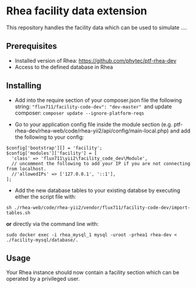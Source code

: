 # Rhea facility data extension

This repository handles the facility data which can be used to simulate ....

## Prerequisites

* Installed version of Rhea: https://github.com/phytec/ptf-rhea-dev
* Access to the defined database in Rhea

## Installing

* Add into the require section of your composer.json file the following string: ```"flux711/facility-code-dev": "dev-master" ```and update composer: ```composer update --ignore-platform-reqs```

* Go to your application config file inside the module section (e.g. ptf-rhea-dev/rhea-web/code/rhea-yii2/api/config/main-local.php) and add the following to your config:

```
$config['bootstrap'][] = 'facility';
$config['modules']['facility'] = [
  'class' => 'flux711\yii2\facility_code_dev\Module',
  // uncomment the following to add your IP if you are not connecting from localhost.
  //'allowedIPs' => ['127.0.0.1', '::1'],
];
```

* Add the new database tables to your existing databse by executing either the script file with:

```
sh ./rhea-web/code/rhea-yii2/vendor/flux711/facility-code-dev/import-tables.sh 
```

**or** directly via the command line with:

```
sudo docker exec -i rhea_mysql_1 mysql -uroot -prhea1 rhea-dev < ./facility-mysql/database/.
```

## Usage

Your Rhea instance should now contain a facility section which can be operated by a privileged user.
